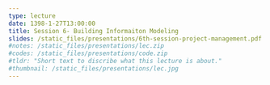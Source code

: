 ```yaml
---
type: lecture
date: 1398-1-27T13:00:00
title: Session 6- Building Informaiton Modeling
slides: /static_files/presentations/6th-session-project-management.pdf
#notes: /static_files/presentations/lec.zip
#codes: /static_files/presentations/code.zip
#tldr: "Short text to discribe what this lecture is about."
#thumbnail: /static_files/presentations/lec.jpg
---
```


